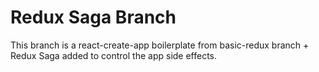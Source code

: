# Redux Saga Branch

This branch is a react-create-app boilerplate from basic-redux branch + Redux Saga added to control the app side effects.
